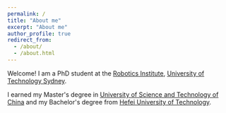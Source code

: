 ```yaml
---
permalink: /
title: "About me"
excerpt: "About me"
author_profile: true
redirect_from: 
  - /about/
  - /about.html
---
```


Welcome! I am a PhD student at the [Robotics Institute](https://www.uts.edu.au/research/robotics-institute), [University of Technology Sydney](https://www.uts.edu.au/).

I earned my Master's degree in [University of Science and Technology of China](https://en.ustc.edu.cn/) and my
Bachelor's degree from [Hefei University of Technology](https://en.hfut.edu.cn/).
